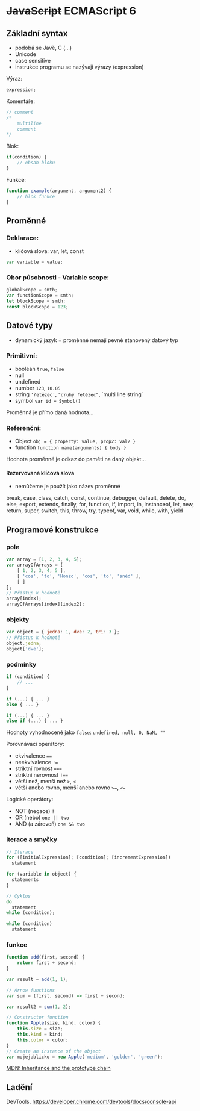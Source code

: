 # ~~JavaScript~~ ECMAScript 6

## Základní syntax
- podobá se Javě, C (...)
- Unicode
- case sensitive
- instrukce programu se nazývají výrazy (expression)

Výraz:
```js
expression;
```

Komentáře:
```js
// comment
/* 
    multiline
    comment
*/
```

Blok:
```js
if(condition) {
    // obsah bloku
}
```

Funkce:
```js
function example(argument, argument2) {
    // blok funkce
}
```

## Proměnné

### Deklarace:
- klíčová slova: var, let, const

```js
var variable = value;
```

### Obor působnosti - Variable scope:
```js
globalScope = smth;
var functionScope = smth;
let blockScope = smth;
const blockScope = 123;
```

## Datové typy
- dynamický jazyk = proměnné nemají pevně stanovený datový typ

### Primitivní:

- boolean `true`, `false`
- null
- undefined
- number `123`, `10.05`
- string `'řetězec'`, `"druhý řetězec"`, \`multi line string\`
- symbol `var id = Symbol()`

Proměnná je přímo daná hodnota...  

### Referenční:

- Object `obj = { property: value, prop2: val2 }`
- function `function name(arguments) { body }`

Hodnota proměnné je odkaz do paměti na daný objekt...

#### Rezervovaná klíčová slova

- nemůžeme je použít jako název proměnné

break, case, class, catch, const, continue, debugger, default, delete, do, else, export, extends, finally, for, function, if, import, in, instanceof, let, new, return, super, switch, this, throw, try, typeof, var, void, while, with, yield

## Programové konstrukce

### pole
```js
var array = [1, 2, 3, 4, 5];
var arrayOfArrays = [
    [ 1, 2, 3, 4, 5 ],
    [ 'cos', 'to', 'Honzo', 'cos', 'to', 'sněd' ],
    [ ]
];
// Přístup k hodnotě 
array[index];
arrayOfArrays[index][index2];
```

### objekty
```js
var object = { jedna: 1, dve: 2, tri: 3 };
// Přístup k hodnotě
object.jedna;
object['dve'];
```

### podmínky
```js
if (condition) { 
    // ...
}

if (...) { ... }
else { ... }

if (...) { ... }
else if (...) { ... }
```
Hodnoty vyhodnocené jako `false`: `undefined, null, 0, NaN, ""`

Porovnávací operátory:
- ekvivalence `==`
- neekvivalence `!=`
- striktní rovnost `===`
- striktní nerovnost `!==`
- větší než, menší než `>`, `<`
- větší anebo rovno, menší anebo rovno `>=`, `<=`

Logické operátory:
- NOT (negace) `!`
- OR (nebo) `one || two`
- AND (a zároveň) `one && two`

### iterace a smyčky

```js
// Iterace
for ([initialExpression]; [condition]; [incrementExpression])
  statement

for (variable in object) {
  statements
}

// Cyklus 
do
  statement
while (condition);

while (condition)
  statement
```

### funkce

```js
function add(first, second) {
    return first + second;
}

var result = add(1, 1);

// Arrow functions
var sum = (first, second) => first + second;

var result2 = sum(1, 2);

// Constructor function
function Apple(size, kind, color) {
    this.size = size;
    this.kind = kind;
    this.color = color;
}
// Create an instance of the object
var mojejablicko = new Apple('medium', 'golden', 'green');
```

[MDN: Inheritance and the prototype chain](https://developer.mozilla.org/en-US/docs/Web/JavaScript/Inheritance_and_the_prototype_chain)


## Ladění

DevTools, https://developer.chrome.com/devtools/docs/console-api
